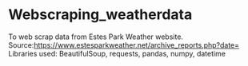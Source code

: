 # Webscraping_weatherdata
To web scrap data from Estes Park Weather website. Source:https://www.estesparkweather.net/archive_reports.php?date= Libraries used: BeautifulSoup, requests, pandas, numpy, datetime
